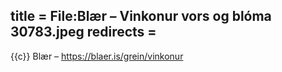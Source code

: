 title = File:Blær – Vinkonur vors og blóma 30783.jpeg
redirects =
---

{{c}} Blær – https://blaer.is/grein/vinkonur